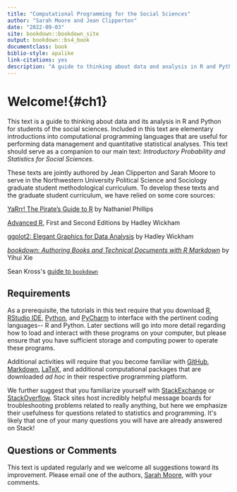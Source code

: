 ```yaml
---
title: "Computational Programming for the Social Sciences"
author: "Sarah Moore and Jean Clipperton"
date: "2022-09-03"
site: bookdown::bookdown_site
output: bookdown::bs4_book
documentclass: book
biblio-style: apalike
link-citations: yes
description: "A guide to thinking about data and analysis in R and Python for students of the social sciences."
---
```


# Welcome!{#ch1}

This text is a guide to thinking about data and its analysis in R and Python for students of the social sciences. Included in this text are elementary introductions into computational programming languages that are useful for performing data management and quantitative statistical analyses. This text should serve as a companion to our main text: *Introductory Probability and Statistics for Social Sciences*.

These texts are jointly authored by Jean Clipperton and Sarah Moore to serve in the Northwestern University Political Science and Sociology graduate student methodological curriculum. To develop these texts and the graduate student curriculum, we have relied on some core sources:

[YaRrr! The Pirate’s Guide to R](https://bookdown.org/ndphillips/YaRrr/projects-in-rstudio.html) by Nathaniel Phillips 

[Advanced R](http://adv-r.had.co.nz/Introduction.html), First and Second Editions by Hadley Wickham 

[ggplot2: Elegant Graphics for Data Analysis](https://ggplot2-book.org/index.html) by Hadley Wickham 

[*bookdown: Authoring Books and Technical Documents with R Markdown*](https://bookdown.org/yihui/bookdown/) by Yihui Xie

Sean Kross's [guide to `bookdown`](https://seankross.com/2016/11/17/How-to-Start-a-Bookdown-Book.html)



## Requirements

As a prerequisite, the tutorials in this text require that you download [R](https://cran.r-project.org/), [RStudio IDE](https://www.rstudio.com/), [Python](https://www.python.org/downloads/), and [PyCharm](https://www.jetbrains.com/pycharm/) to interface with the pertinent coding languages-- R and Python. Later sections will go into more detail regarding how to load and interact with these programs on your computer, but please ensure that you have sufficient storage and computing power to operate these programs.

Additional activities will require that you become familiar with [GitHub](https://github.com/), [Markdown](https://www.markdownguide.org/), [LaTeX](https://www.latex-project.org/), and additional computational packages that are downloaded *ad hoc* in their respective programming platform.

We further suggest that you familiarize yourself with [StackExchange](https://stackexchange.com/) or [StackOverflow](https://stackoverflow.com/). Stack sites host incredibly helpful message boards for troubleshooting problems related to really anything, but here we emphasize their usefulness for questions related to statistics and programming. It's likely that one of your many questions you will have are already answered on Stack!

## Questions or Comments

This text is updated regularly and we welcome all suggestions toward its improvement. Please email one of the authors, [Sarah Moore](mailto:sarahmoore2022@u.northwestern.edu), with your comments.
